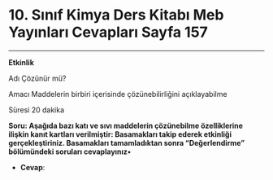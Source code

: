 # 10. Sınıf Kimya Ders Kitabı Meb Yayınları Cevapları Sayfa 157

---

**Etkinlik**

Adı Çözünür mü?

 Amacı Maddelerin birbiri içerisinde çözünebilirliğini açıklayabilme

 Süresi 20 dakika

**Soru: Aşağıda bazı katı ve sıvı maddelerin çözünebilme özelliklerine ilişkin kanıt kartları verilmiştir: Basamakları takip ederek etkinliği gerçekleştiriniz. Basamakları tamamladıktan sonra “Değerlendirme” bölümündeki soruları cevaplayınız•**

-   **Cevap**: